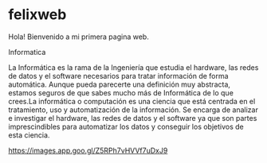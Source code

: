 # felixweb
Hola! Bienvenido a mi primera pagina web. 

Informatica 

La Informática es la rama de la Ingeniería que estudia el hardware, las redes de datos y el software necesarios para tratar información de forma automática. Aunque pueda parecerte una definición muy abstracta, estamos seguros de que sabes mucho más de Informática de lo que crees.La informática o computación es una ciencia que está centrada en el tratamiento, uso y automatización de la información. Se encarga de analizar e investigar el hardware, las redes de datos y el software ya que son partes imprescindibles para automatizar los datos y conseguir los objetivos de esta ciencia.

https://images.app.goo.gl/Z5RPh7vHVVf7uDxJ9
